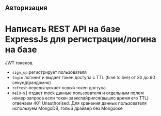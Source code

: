 ## Авторизация 
# Написать REST API на базе ExpressJs для регистрации/логина на базе
JWT токенов. 
- `sign_up` регистрирует пользователя 
- `login` логинит и выдает токен доступа с TTL (time to live) от 30 до 60 секунд(рандомно)
- `refresh` перевыпускает новый токен доступа 
- `me[0-9]` отдает mock данные пользователя и отдельным полем
номер запроса если токен заэкспайрился(вышло время его TTL) отвечаем 401 Unauthorised. 
Для хранения данных пользователя используем MongoDB, голый драйвер без Mongoose

